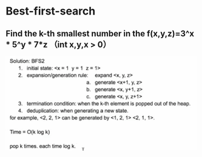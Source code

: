 # Best-first-search

## Find the k-th smallest number in the f\(x,y,z\)=3^x \* 5^y \* 7\*z （int x,y,x &gt; 0）

![](../.gitbook/assets/image%20%2812%29.png)

